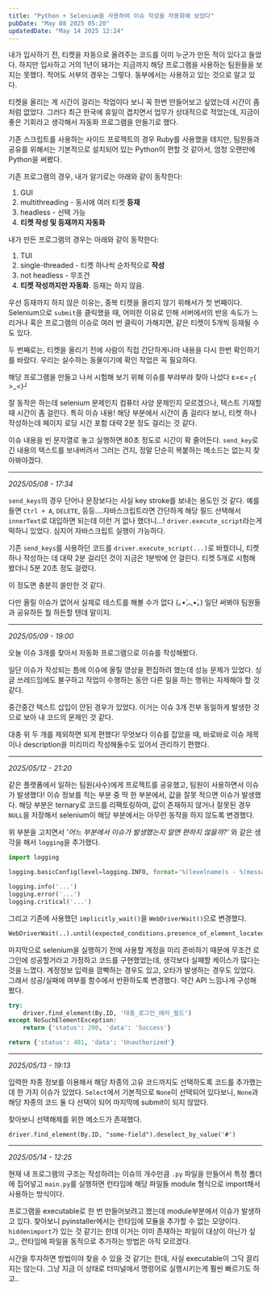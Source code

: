 ```yaml
---
title: "Python + Selenium을 사용하여 이슈 작성을 자동화해 보았다"
pubDate: "May 08 2025 05:20"
updatedDate: "May 14 2025 12:24"
---
```


내가 입사하기 전, 티켓을 자동으로 올려주는 코드를 이미 누군가 만든 적이 있다고 들었다. 하지만 입사하고 거의 1년이 돼가는 지금까지 해당 프로그램을 사용하는 팀원들을 보지는 못했다. 적어도 서부의 경우는 그렇다. 동부에서는 사용하고 있는 것으로 알고 있다.

티켓을 올리는 게 시간이 걸리는 작업이다 보니 꼭 한번 만들어보고 싶었는데 시간이 좀처럼 없었다. 그러다 최근 한국에 휴일이 겹치면서 업무가 상대적으로 적었는데, 지금이 좋은 기회라고 생각해서 자동화 프로그램을 만들기로 했다.

기존 스크립트를 사용하는 사이드 프로젝트의 경우 Ruby를 사용했을 테지만, 팀원들과 공유를 위해서는 기본적으로 설치되어 있는 Python이 편할 것 같아서, 엄청 오랜만에 Python을 써봤다.

기존 프로그램의 경우, 내가 알기로는 아래와 같이 동작한다:
1. GUI
2. multithreading - 동시에 여러 티켓 **등재**
3. headless - 선택 가능
4. **티켓 작성 및 등재까지 자동화**

내가 만든 프로그램의 경우는 아래와 같이 동작한다:
1. TUI
2. single-threaded - 티켓 하나씩 순차적으로 **작성**
3. not headless - 무조건
4. **티켓 작성까지만 자동화**. 등재는 하지 않음.


우선 등재까지 하지 않은 이유는, 중복 티켓을 올리지 않기 위해서가 첫 번째이다. Selenium으로 `submit`을 클릭했을 때, 어떠한 이유로 인해 서버에서의 반응 속도가 느리거나 혹은 프로그램의 이슈로 여러 번 클릭이 가해지면, 같은 티켓이 5개씩 등재될 수도 있다.

두 번째로는, 티켓을 올리기 전에 사람이 직접 간단하게나마 내용을 다시 한번 확인하기를 바랐다. 우리는 실수하는 동물이기에 확인 작업은 꼭 필요하다.

해당 프로그램을 만들고 나서 시험해 보기 위해 이슈를 부랴부랴 찾아 나섰다 ε=ε=┌( >_<)┘

잘 동작은 하는데 selenium 문제인지 컴퓨터 사양 문제인지 모르겠으나, 텍스트 기재할 때 시간이 좀 걸린다. 특히 이슈 내용! 해당 부분에서 시간이 좀 걸리다 보니, 티켓 하나 작성하는데 페이지 로딩 시간 포함 대략 2분 정도 걸리는 것 같다. 

이슈 내용을 빈 문자열로 놓고 실행하면 80초 정도로 시간이 확 줄어든다. `send_key`로 긴 내용의 텍스트를 보내버려서 그러는 건지, 정말 단순히 복붙하는 메소드는 없는지 찾아봐야겠다.

---

_2025/05/08 - 17:34_

`send_keys`의 경우 단어나 문장보다는 사실 key stroke를 보내는 용도인 것 같다. 예를 들면 `Ctrl + A`, `DELETE`, 등등….자바스크립트라면 간단하게 해당 필드 선택해서 `innerText`로 대입하면 되는데 이런 거 없나 했더니…! `driver.execute_script`라는게 떡하니 있었다. 심지어 자바스크립트 실행이 가능하다.

기존 `send_keys`를 사용하던 코드를 `driver.execute_script(...)`로 바꿨더니, 티켓 하나 작성하는 데 대략 2분 걸리던 것이 지금은 1분밖에 안 걸린다. 티켓 5개로 시험해 봤더니 5분 20초 정도 걸렸다.

이 정도면 충분히 쓸만한 것 같다.

다만 올릴 이슈가 없어서 실제로 테스트를 해볼 수가 없다 (｡•́︿•̀｡)
일단 써봐야 팀원들과 공유하든 뭘 하든할 텐데 말이지.

---

_2025/05/09 - 19:00_

오늘 이슈 3개를 찾아서 자동화 프로그램으로 이슈를 작성해봤다.

일단 이슈가 작성되는 틈에 이슈에 올릴 영상을 편집하려 했는데 성능 문제가 있었다. 싱글 쓰레드임에도 불구하고 작업이 수행하는 동안 다른 일을 하는 행위는 자제해야 할 것 같다.

중간중간 텍스트 삽입이 안된 경우가 있었다. 이거는 이슈 3개 전부 동일하게 발생한 것으로 보아 내 코드의 문제인 것 같다.

대충 위 두 개를 제외하면 되게 편했다! 무엇보다 이슈를 잡았을 때, 바로바로 이슈 제목이나 description을 미리미리 작성해둘수도 있어서 관리하기 편했다.

---

_2025/05/12 - 21:20_

같은 플랫폼에서 일하는 팀원(사수)에게 프로젝트를 공유했고, 팀원이 사용하면서 이슈가 발생했다! 이슈 정보를 적는 부분 중 딱 한 부분에서, 값을 잘못 적으면 이슈가 발생했다. 해당 부분은 ternary로 코드를 리팩토링하여, 값이 존재하지 않거나 잘못된 경우 `NULL`을 저장해서 selenium이 해당 부분에서는 아무런 동작을 하지 않도록 변경했다.

위 부분을 고치면서 _'어느 부분에서 이슈가 발생했는지 알면 편하지 않을까?'_  와 같은 생각을 해서 `logging`을 추가했다. 

```py
import logging

logging.basicConfig(level=logging.INFO, format='%(levelname)s - %(message)s'

logging.info('...')
logging.error('...')
logging.critical('...')
```

그리고 기존에 사용했던 `implicitly_wait()`을  `WebDriverWait()`으로 변경했다.

```python
WebDriverWait(..).until(expected_conditions.presence_of_element_located((By.ID, '')))
```

마지막으로 selenium을 실행하기 전에 사용할 계정을 미리 준비하기 때문에 무조건 로그인에 성공할거라고 가정하고 코드를 구현했었는데, 생각보다 실패할 케이스가 많다는 것을 느꼈다. 계정정보 입력을 깜빡하는 경우도 있고, 오타가 발생하는 경우도 있었다. 그래서 성공/실패에 여부를 함수에서 반환하도록 변경했다. 약간 API 느낌나게 구성해봤다.

```python
try:
	driver.find_element(By.ID, '대충_로그인_에러_필드')
except NoSuchElementException:
	return {'status': 200, 'data': 'Success'}

return {'status': 401, 'data': 'Unauthorized'}
```

---

_2025/05/13 - 19:13_

입력한 차종 정보를 이용해서 해당 차종의 고유 코드까지도 선택하도록 코드를 추가했는데 한 가지 이슈가 있었다. `Select`에서 기본적으로 `None`이 선택되어 있다보니, `None`과 해당 차종의 코드 둘 다 선택이 되어 마지막에 submit이 되지 않았다.

찾아보니 선택해제를 위한 메소드가 존재했다.

`driver.find_element(By.ID, "some-field").deselect_by_value('#')`

---

*_2025/05/14 - 12:25_*

현재 내 프로그램의 구조는 작성하려는 이슈의 개수만큼 `.py` 파일을 만들어서 특정 폴더에 집어넣고 `main.py`를 실행하면 런타임에 해당 파일들 module 형식으로 import해서 사용하는 방식이다.

프로그램을 executable로 한 번 만들어보려고 했는데 module부분에서 이슈가 발생하고 있다. 찾아보니 pyinstaller에서는 런타임에 모듈을 추가할 수 없는 모양이다. `hiddenimport`가 있는 것 같기는 한데 이거는 이미 존재하는 파일이 대상이 아닌가 싶고,, 런타임에 파일을 동적으로 추가하는 방법은 아직 모르겠다.

시간을 투자하면 방법이야 찾을 수 있을 것 같기는 한데, 사실 executable이 그닥 끌리지는 않는다. 그냥 지금 이 상태로 터미널에서 명령어로 실행시키는게 훨씬 빠르기도 하고..
